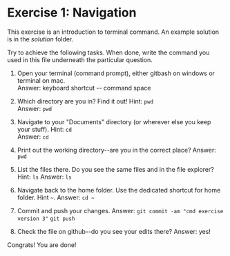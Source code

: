 # Exercise 1: Navigation

This exercise is an introduction to terminal command.
An example solution is in the _solution_ folder.

Try to achieve the following tasks.  When done, write the command you
used in this file underneath the particular question.

1. Open your terminal (command prompt), either gitbash on windows or
   terminal on mac.  
Answer: keyboard shortcut -- command space
   
2. Which directory are you in?  Find it out!  Hint: `pwd`  
Answer: `pwd`

3. Navigate to your "Documents" directory (or wherever else you keep
   your stuff).  Hint: `cd`   
   Answer: `cd`
   
4. Print out the working directory--are you in the correct place?
Answer: `pwd`

5. List the files there.  Do you see the same files and in the file
   explorer?  Hint: `ls`
Answer: `ls`

6. Navigate back to the home folder.  Use the dedicated shortcut for
   home folder.  Hint `~`.
Answer: `cd ~`

7. Commit and push your changes.
Answer: `git commit -am "cmd exercise version 3"`
        `git push`

8. Check the file on github--do you see your edits there?
Answer: yes!

Congrats!  You are done!
